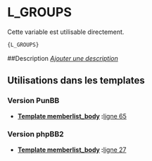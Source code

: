# L_GROUPS


Cette variable est utilisable directement.

```html
{L_GROUPS}
```

##Description
[*Ajouter une description*](https://fa-tvars.appspot.com/var/L_GROUPS)

## Utilisations dans les templates

### Version PunBB

* __[Template memberlist_body](../tpl/var/punbb/memberlist_body.md#readme) :__[ligne 65](../tpl/src/punbb/memberlist_body.tpl#L65)

### Version phpBB2

* __[Template memberlist_body](../tpl/var/subsilver/memberlist_body.md#readme) :__[ligne 27](../tpl/src/subsilver/memberlist_body.tpl#L27)